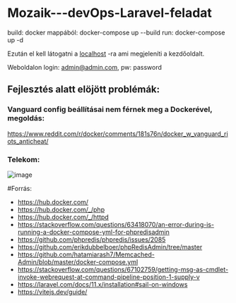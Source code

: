 # Mozaik---devOps-Laravel-feladat

build: docker mappából: docker-compose up --build
run: docker-compose up -d

Ezután el kell látogatni a [localhost](http://localhost/) -ra ami megjeleníti a kezdőoldalt.

Weboldalon login: admin@admin.com, pw: password

## Fejlesztés alatt elöjött problémák:

### Vanguard config beállításai nem férnek meg a Dockerével, megoldás:

https://www.reddit.com/r/docker/comments/181s76n/docker_w_vanguard_riots_anticheat/

### Telekom:

![image](https://github.com/Aggron2k/Mozaik_devOps-Laravel-feladat/assets/40773753/5b2ff1e2-4476-4bc8-a22e-9f5d92077d55)

#Forrás:

- https://hub.docker.com/
- https://hub.docker.com/_/php
- https://hub.docker.com/_/httpd
- https://stackoverflow.com/questions/63418070/an-error-during-is-running-a-docker-compose-yml-for-phpredisadmin
- https://github.com/phpredis/phpredis/issues/2085
- https://github.com/erikdubbelboer/phpRedisAdmin/tree/master
- https://github.com/hatamiarash7/Memcached-Admin/blob/master/docker-compose.yml
- https://stackoverflow.com/questions/67102759/getting-msg-as-cmdlet-invoke-webrequest-at-command-pipeline-position-1-supply-v
- https://laravel.com/docs/11.x/installation#sail-on-windows
- https://vitejs.dev/guide/
